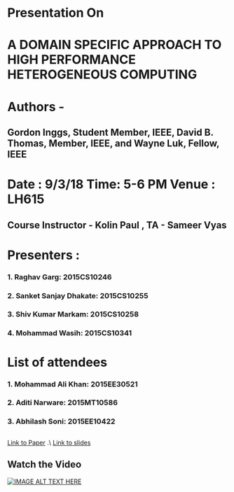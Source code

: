 # Presentation On
# A DOMAIN SPECIFIC APPROACH TO HIGH PERFORMANCE HETEROGENEOUS COMPUTING
# Authors -
## Gordon Inggs, Student Member, IEEE, David B. Thomas, Member, IEEE, and Wayne Luk, Fellow, IEEE
# Date : 9/3/18 Time: 5-6 PM Venue : LH615
## Course Instructor - Kolin Paul , TA - Sameer Vyas
#
# Presenters :
### 1. Raghav Garg: 2015CS10246
### 2. Sanket Sanjay Dhakate: 2015CS10255
### 3. Shiv Kumar Markam: 2015CS10258
### 4. Mohammad Wasih: 2015CS10341
# 
# List of attendees
### 1. Mohammad Ali Khan: 2015EE30521
### 2. Aditi Narware: 2015MT10586
### 3. Abhilash Soni: 2015EE10422
##
[Link to Paper](http://ieeexplore.ieee.org/document/7465804/)
.\ 
[Link to slides](https://docs.google.com/presentation/d/1LPxi-sep64JdeGBQsRpxiqZZG6NhRHgCSeojZ644EeI/edit?usp=sharing)

## Watch the Video
[![IMAGE ALT TEXT HERE](https://img.youtube.com/vi/XR7Ev14vUh8/0.jpg)](https://www.youtube.com/watch?v=XR7Ev14vUh8)
